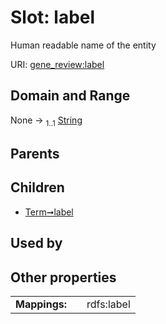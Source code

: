
# Slot: label

Human readable name of the entity

URI: [gene_review:label](https://w3id.org/ai4curation/gene_review/label)


## Domain and Range

None &#8594;  <sub>1..1</sub> [String](types/String.md)

## Parents


## Children

 *  [Term➞label](Term_label.md)

## Used by


## Other properties

|  |  |  |
| --- | --- | --- |
| **Mappings:** | | rdfs:label |
